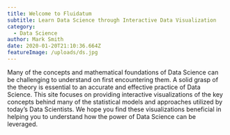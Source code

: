 ```yaml
---
title: Welcome to Fluidatum
subtitle: Learn Data Science through Interactive Data Visualization
category:
  - Data Science
author: Mark Smith
date: 2020-01-20T21:10:36.664Z
featureImage: /uploads/ds.jpg
---
```

Many of the concepts and mathematical foundations of Data Science can be challenging to understand on first encountering them. A solid grasp of the theory is essential to an accurate and effective practice of Data Science. This site focuses on providing interactive visualizations of the key concepts behind many of the statistical models and approaches utilized by today’s Data Scientists. We hope you find these visualizations beneficial in helping you to understand how the power of Data Science can be leveraged.

